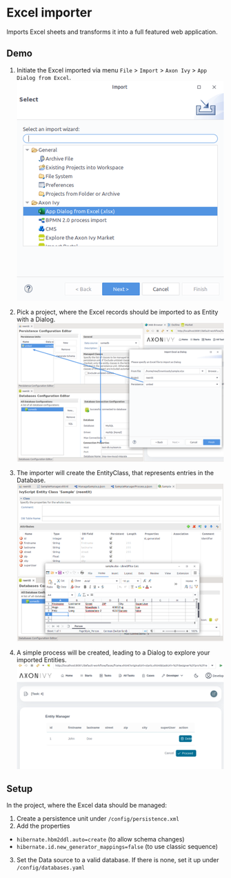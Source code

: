 # Excel importer

Imports Excel sheets and transforms it into a full featured web application.

## Demo

1. Initiate the Excel imported via menu `File` > `Import` > `Axon Ivy` > `App Dialog from Excel`.
![importer](doc/excel-import-entry.png)

2. Pick a project, where the Excel records should be imported to as Entity with a Dialog.
![wizard](doc/target-project-unit.png)

3. The importer will create the EntityClass, that represents entries in the Database.
![generated-entity](doc/generate-entity-from-excel.png)

4. A simple process will be created, leading to a Dialog to explore your imported Entities.
![final-dialog](doc/entity-dialog.png)

## Setup

In the project, where the Excel data should be managed:

1. Create a persistence unit under `/config/persistence.xml`
2. Add the properties
  - `hibernate.hbm2ddl.auto=create` (to allow schema changes)
  - `hibernate.id.new_generator_mappings=false` (to use classic sequence)
3. Set the Data source to a valid database. If there is none, set it up under `/config/databases.yaml`
